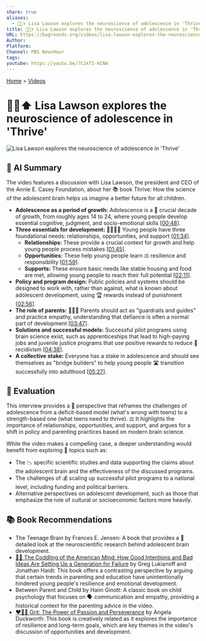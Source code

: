 ```yaml
---
share: true
aliases:
  - 🧠🌱⬆️ Lisa Lawson explores the neuroscience of adolescence in 'Thrive'
title: 🧠🌱⬆️ Lisa Lawson explores the neuroscience of adolescence in 'Thrive'
URL: https://bagrounds.org/videos/lisa-lawson-explores-the-neuroscience-of-adolescence-in-thrive
Author:
Platform:
Channel: PBS NewsHour
tags:
youtube: https://youtu.be/7C1kTI-KCNA
---
```

[Home](../index.md) > [Videos](./index.md)  
# 🧠🌱⬆️ Lisa Lawson explores the neuroscience of adolescence in 'Thrive'  
![Lisa Lawson explores the neuroscience of adolescence in 'Thrive'](https://youtu.be/7C1kTI-KCNA)  
  
## 🤖 AI Summary  
The video features a discussion with Lisa Lawson, the president and CEO of the Annie E. Casey Foundation, about her 📚 book Thrive: How the science of the adolescent brain helps us imagine a better future for all children.  
  
* **Adolescence as a period of growth:** Adolescence is a 🧠 crucial decade of growth, from roughly ages 14 to 24, where young people develop essential cognitive, judgment, and socio-emotional skills \[[00:48](http://www.youtube.com/watch?v=7C1kTI-KCNA&t=48)].  
* **Three essentials for development:** 👩‍👩‍👧‍👦 Young people have three foundational needs: relationships, opportunities, and support \[[01:34](http://www.youtube.com/watch?v=7C1kTI-KCNA&t=94)].  
    * **Relationships:** These provide a crucial context for growth and help young people process mistakes \[[01:45](http://www.youtube.com/watch?v=7C1kTI-KCNA&t=105)].  
    * **Opportunities:** These help young people learn ⚖️ resilience and responsibility \[[01:59](http://www.youtube.com/watch?v=7C1kTI-KCNA&t=119)].  
    * **Supports:** These ensure basic needs like stable housing and food are met, allowing young people to reach their full potential \[[02:11](http://www.youtube.com/watch?v=7C1kTI-KCNA&t=131)].  
* **Policy and program design:** Public policies and systems should be designed to work with, rather than against, what is known about adolescent development, using 🏆 rewards instead of punishment \[[02:56](http://www.youtube.com/watch?v=7C1kTI-KCNA&t=176)].  
* **The role of parents:** 👨‍👩‍👧 Parents should act as "guardrails and guides" and practice empathy, understanding that defiance is often a normal part of development \[[03:47](http://www.youtube.com/watch?v=7C1kTI-KCNA&t=227)].  
* **Solutions and successful models:** Successful pilot programs using brain science exist, such as apprenticeships that lead to high-paying jobs and juvenile justice programs that use positive rewards to reduce 🔄 recidivism \[[04:38](http://www.youtube.com/watch?v=7C1kTI-KCNA&t=278)].  
* **A collective stake:** Everyone has a stake in adolescence and should see themselves as "bridge builders" to help young people 🛣️ transition successfully into adulthood \[[05:27](http://www.youtube.com/watch?v=7C1kTI-KCNA&t=327)].  
  
## 🤔 Evaluation  
This interview provides a 🧠 perspective that reframes the challenges of adolescence from a deficit-based model (what's wrong with teens) to a strength-based one (what teens need to thrive). ⚖️ It highlights the importance of relationships, opportunities, and support, and argues for a shift in policy and parenting practices based on modern brain science.  
  
While the video makes a compelling case, a deeper understanding would benefit from exploring 🧐 topics such as:  
* The 📉 specific scientific studies and data supporting the claims about the adolescent brain and the effectiveness of the discussed programs.  
* The challenges of 💰 scaling up successful pilot programs to a national level, including funding and political barriers.  
* Alternative perspectives on adolescent development, such as those that emphasize the role of cultural or socioeconomic factors more heavily.  
  
## 📚 Book Recommendations  
* The Teenage Brain by Frances E. Jensen: A book that provides a 🔬 detailed look at the neuroscientific research behind adolescent brain development.  
* [🤕👶 The Coddling of the American Mind: How Good Intentions and Bad Ideas Are Setting Up a Generation for Failure](../books/the-coddling-of-the-american-mind-how-good-intentions-and-bad-ideas-are-setting-up-a-generation-for-failure.md) by Greg Lukianoff and Jonathan Haidt: This book offers a contrasting perspective by arguing that certain trends in parenting and education have unintentionally hindered young people's resilience and emotional development.  
* Between Parent and Child by Haim Ginott: A classic book on child psychology that focuses on 🗣️ communication and empathy, providing a historical context for the parenting advice in the video.  
* [❤️‍🔥💪 Grit: The Power of Passion and Perseverance](../books/grit-the-power-of-passion-and-perseverance.md) by Angela Duckworth: This book is creatively related as it explores the importance of resilience and long-term goals, which are key themes in the video's discussion of opportunities and development.